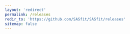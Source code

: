 ```yaml
---
layout: 'redirect'
permalink: /releases
redir_to: 'https://github.com/SASfit/SASfit/releases'
sitemap: false
---
```

